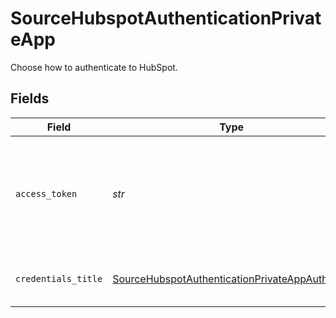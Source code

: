 # SourceHubspotAuthenticationPrivateApp

Choose how to authenticate to HubSpot.


## Fields

| Field                                                                                                                                              | Type                                                                                                                                               | Required                                                                                                                                           | Description                                                                                                                                        |
| -------------------------------------------------------------------------------------------------------------------------------------------------- | -------------------------------------------------------------------------------------------------------------------------------------------------- | -------------------------------------------------------------------------------------------------------------------------------------------------- | -------------------------------------------------------------------------------------------------------------------------------------------------- |
| `access_token`                                                                                                                                     | *str*                                                                                                                                              | :heavy_check_mark:                                                                                                                                 | HubSpot Access token. See the <a href="https://developers.hubspot.com/docs/api/private-apps">Hubspot docs</a> if you need help finding this token. |
| `credentials_title`                                                                                                                                | [SourceHubspotAuthenticationPrivateAppAuthType](../../models/shared/sourcehubspotauthenticationprivateappauthtype.md)                              | :heavy_check_mark:                                                                                                                                 | Name of the credentials set                                                                                                                        |
